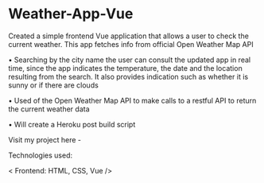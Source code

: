# Weather-App-Vue

Created a simple frontend Vue application that allows a user to check the current weather. This app fetches info from official Open Weather Map API

• Searching by the city name the user can consult the updated app in real time, since the app indicates the temperature, the date and the location resulting from the search. It also provides indication such as whether it is sunny or if there are clouds

• Used of the Open Weather Map API to make calls to a restful API to return the current weather data

• Will create a Heroku post build script


Visit my project here - 

Technologies used:

< Frontend: HTML, CSS, Vue />
